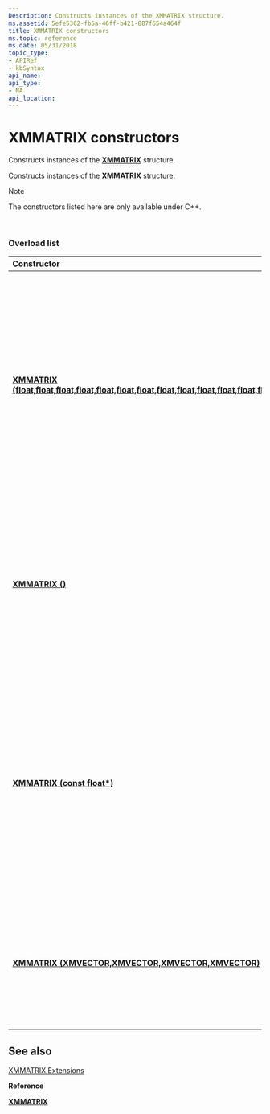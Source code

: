 ```yaml
---
Description: Constructs instances of the XMMATRIX structure.
ms.assetid: 5efe5362-fb5a-46ff-b421-887f654a464f
title: XMMATRIX constructors
ms.topic: reference
ms.date: 05/31/2018
topic_type: 
- APIRef
- kbSyntax
api_name: 
api_type: 
- NA
api_location: 
---
```


# XMMATRIX constructors

Constructs instances of the [**XMMATRIX**](https://msdn.microsoft.com/library/Ee419959(v=VS.85).aspx) structure.

Constructs instances of the [**XMMATRIX**](https://msdn.microsoft.com/library/Ee419959(v=VS.85).aspx) structure.

> [!Note]  
> The constructors listed here are only available under C++.

 

### Overload list



<table>
<colgroup>
<col style="width: 50%" />
<col style="width: 50%" />
</colgroup>
<thead>
<tr class="header">
<th style="text-align: left;">Constructor</th>
<th style="text-align: left;">Description</th>
</tr>
</thead>
<tbody>
<tr class="odd">
<td style="text-align: left;"><a href="https://docs.microsoft.com/windows/desktop/api/directxmath/nf-directxmath-xmmatrix-xmmatrix(float_float_float_float_float_float_float_float_float_float_float_float_float_float_float_float)"><strong>XMMATRIX (float,float,float,float,float,float,float,float,float,float,float,float,float,float,float,float)</strong></a></td>
<td style="text-align: left;">Initializes a new instance of the <code>XMMATRIX</code> structure from sixteen scalar <code>float</code> values. <br/> Initializes a new instance of the <a href="https://docs.microsoft.com/windows/desktop/api/directxmath/ns-directxmath-xmmatrix"><strong>XMMATRIX</strong></a> structure from sixteen scalar <code>float</code> values. <br/>
<blockquote>
[!Note]<br />
This constructor is only available when developing with C++.
</blockquote>
<br/></td>
</tr>
<tr class="even">
<td style="text-align: left;"><a href="https://docs.microsoft.com/windows/desktop/api/directxmath/nf-directxmath-xmmatrix-xmmatrix(constfloat)"><strong>XMMATRIX ()</strong></a></td>
<td style="text-align: left;">Default constructor for <code>XMMATRIX</code>.<br/> Default constructor for <a href="https://docs.microsoft.com/windows/desktop/api/directxmath/ns-directxmath-xmmatrix"><strong>XMMATRIX</strong></a>.<br/>
<blockquote>
[!Note]<br />
This constructor is only available when developing with C++.
</blockquote>
<br/></td>
</tr>
<tr class="odd">
<td style="text-align: left;"><a href="https://docs.microsoft.com/windows/desktop/api/directxmath/nf-directxmath-xmmatrix-xmmatrix(constfloat)"><strong>XMMATRIX (const float*)</strong></a></td>
<td style="text-align: left;">Initializes a new instance of the <code>XMMATRIX</code> structure from a sixteen element <code>float</code> array. <br/> Initializes a new instance of the <a href="https://docs.microsoft.com/windows/desktop/api/directxmath/ns-directxmath-xmmatrix"><strong>XMMATRIX</strong></a> structure from a sixteen element <code>float</code> array. <br/>
<blockquote>
[!Note]<br />
This constructor is only available when developing with C++.
</blockquote>
<br/></td>
</tr>
<tr class="even">
<td style="text-align: left;"><a href="https://docs.microsoft.com/windows/desktop/api/directxmath/nf-directxmath-xmmatrix-xmmatrix(fxmvector_fxmvector_fxmvector_cxmvector)"><strong>XMMATRIX (XMVECTOR,XMVECTOR,XMVECTOR,XMVECTOR)</strong></a></td>
<td style="text-align: left;">Initializes a new instance of the <code>XMMATRIX</code> structure from four instances of <code>XMVECTOR</code>.<br/> Initializes a new instance of the <a href="https://docs.microsoft.com/windows/desktop/api/directxmath/ns-directxmath-xmmatrix"><strong>XMMATRIX</strong></a> structure from four instances of <a href="xmvector-data-type"><strong>XMVECTOR Data Type</strong></a><br/></td>
</tr>
</tbody>
</table>



## See also

<dl> <dt>

[XMMATRIX Extensions](ovw-xmmatrix-extensions.md)
</dt> <dt>

**Reference**
</dt> <dt>

[**XMMATRIX**](https://msdn.microsoft.com/library/Ee419959(v=VS.85).aspx)
</dt> </dl>

 

 




